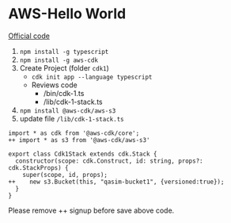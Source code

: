 # AWS-Hello World
[Official code](https://github.com/panacloud-modern-global-apps/full-stack-serverless-cdk/tree/main/step00_hello_cdk)

1. `npm install -g typescript`
2. `npm install -g aws-cdk`
3. Create Project (folder `cdk1`)
    * `cdk init app --language typescript`
    * Reviews code
        * /bin/cdk-1.ts
        * /lib/cdk-1-stack.ts
4. `npm install @aws-cdk/aws-s3`    
5. update file `/lib/cdk-1-stack.ts`
```
import * as cdk from '@aws-cdk/core';
++ import * as s3 from '@aws-cdk/aws-s3'

export class Cdk1Stack extends cdk.Stack {
  constructor(scope: cdk.Construct, id: string, props?: cdk.StackProps) {
    super(scope, id, props);
++    new s3.Bucket(this, "qasim-bucket1", {versioned:true});
  }
}

```

Please remove ++ signup before save above code.


